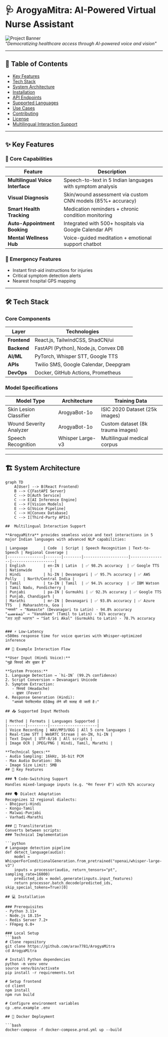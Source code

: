 # 🩺 ArogyaMitra: AI-Powered Virtual Nurse Assistant

![Project Banner](https://github.com/user-attachments/assets/c4ae9ba9-312e-4096-a32c-0434ca17b80b)  
*"Democratizing healthcare access through AI-powered voice and vision"*

---

## 🌟 Table of Contents
- [Key Features](#-key-features)
- [Tech Stack](#-tech-stack)
- [System Architecture](#-system-architecture)
- [Installation](#-installation)
- [API Endpoints](#-api-endpoints)
- [Supported Languages](#-supported-languages)
- [Use Cases](#-use-cases)
- [Contributing](#-contributing)
- [License](#-license)
- [Multilingual Interaction Support](#-Multilingual-Interaction-Support)

---

## ✨ Key Features

### 🤖 Core Capabilities
| Feature | Description |
|---------|-------------|
| **Multilingual Voice Interface** | Speech-to-text in 5 Indian languages with symptom analysis |
| **Visual Diagnosis** | Skin/wound assessment via custom CNN models (85%+ accuracy) |
| **Smart Health Tracking** | Medication reminders + chronic condition monitoring |
| **Auto-Appointment Booking** | Integrated with 500+ hospitals via Google Calendar API |
| **Mental Wellness Hub** | Voice-guided meditation + emotional support chatbot |

### 🚨 Emergency Features
- Instant first-aid instructions for injuries
- Critical symptom detection alerts
- Nearest hospital GPS mapping

---

## 🛠️ Tech Stack

### Core Components
| Layer | Technologies |
|-------|--------------|
| **Frontend** | React.js, TailwindCSS, ShadCN/ui |
| **Backend** | FastAPI (Python), Node.js, Convex DB |
| **AI/ML** | PyTorch, Whisper STT, Google TTS |
| **APIs** | Twilio SMS, Google Calendar, Deepgram |
| **DevOps** | Docker, GitHub Actions, Prometheus |

### Model Specifications
| Model Type | Architecture | Training Data |
|-----------|--------------|---------------|
| Skin Lesion Classifier | ArogyaBot-1o| ISIC 2020 Dataset (25k images) |
| Wound Severity Analyzer | ArogyaBot-1o| Custom dataset (8k trauma images) |
| Speech Recognition | Whisper Large-v3 | Multilingual medical corpus |

---

## 🏗️ System Architecture

```mermaid
graph TD
    A[User] --> B(React Frontend)
    B --> C{FastAPI Server}
    C --> D[Auth Service]
    C --> E[AI Inference Engine]
    E --> F[Vision Models]
    E --> G[Voice Pipeline]
    C --> H[Convex Database]
    C --> I[Third-Party APIs]

##  Multilingual Interaction Support

**ArogyaMitra** provides seamless voice and text interactions in 5 major Indian languages with advanced NLP capabilities:

| Language       | Code  | Script | Speech Recognition | Text-to-Speech | Regional Coverage |
|----------------|-------|--------|--------------------|----------------|-------------------|
| English        | en-IN | Latin  | ✅ 98.2% accuracy  | ✅ Google TTS   | Nationwide        |
| Hindi          | hi-IN | Devanagari | ✅ 95.7% accuracy | ✅ AWS Polly   | North/Central India |
| Tamil          | ta-IN | Tamil  | ✅ 94.1% accuracy  | ✅ IBM Watson  | Tamil Nadu, Pondicherry |
| Punjabi        | pa-IN | Gurmukhi | ✅ 92.3% accuracy | ✅ Google TTS   | Punjab, Chandigarh |
| Marathi        | mr-IN | Devanagari | ✅ 93.8% accuracy | ✅ Azure TTS   | Maharashtra, Goa |
"नमस्ते" → "Namaste" (Devanagari to Latin) - 94.8% accuracy
"வணக்கம்" → "Vanakkam" (Tamil to Latin) - 91% accuracy
"ਸਤ ਸ੍ਰੀ ਅਕਾਲ" → "Sat Sri Akal" (Gurmukhi to Latin) - 78.7% accuracy


### ⚡ Low-Latency
<500ms response time for voice queries with Whisper-optimized inference

## 🔄 Example Interaction Flow

**User Input (Hindi Voice):**  
"मुझे सिरदर्द और बुखार है"

**System Process:**
1. Language Detection → `hi-IN` (99.2% confidence)
2. Script Conversion → Devanagari Unicode
3. Symptom Extraction:
   - सिरदर्द (Headache)
   - बुखार (Fever)
4. Response Generation (Hindi):  
   "आपको पेरासिटामोल 650mg लेने की सलाह दी जाती है।"

## 📥 Supported Input Methods

| Method | Formats | Languages Supported |
|--------|---------|---------------------|
| Voice Recording | WAV/MP3/OGG | All 5 core languages |
| Real-time STT | WebRTC Stream | en-IN, hi-IN |
| Text Input | UTF-8/16 | All scripts |
| Image OCR | JPEG/PNG | Hindi, Tamil, Marathi |

**Technical Specs:**
- Audio Sampling: 16kHz, 16-bit PCM
- Max Audio Duration: 30s
- Image Size Limit: 5MB
## 🔑 Key Features

### 🎙️ Code-Switching Support
Handles mixed-language inputs (e.g. "मेरा fever है") with 92% accuracy

### 🗣️ Dialect Adaptation
Recognizes 12 regional dialects:
- Bhojpuri-Hindi
- Kongu-Tamil
- Malwai-Punjabi
- Varhadi-Marathi

### 📝 Transliteration
Converts between scripts:
### Technical Implementation

```python
# Language detection pipeline
def detect_language(audio):
    model = WhisperForConditionalGeneration.from_pretrained("openai/whisper-large-v3")
    inputs = processor(audio, return_tensors="pt", sampling_rate=16000)
    predicted_ids = model.generate(inputs.input_features)
    return processor.batch_decode(predicted_ids, skip_special_tokens=True)[0]

## 💻 Installation

### Prerequisites
- Python 3.11+
- Node.js 18.15+
- Redis Server 7.2+
- FFmpeg 6.0+

### Local Setup
```bash
# Clone repository
git clone https://github.com/arav7781/ArogyaMitra
cd ArogyaMitra

# Install Python dependencies
python -m venv venv
source venv/bin/activate
pip install -r requirements.txt

# Setup frontend
cd client
npm install
npm run build

# Configure environment variables
cp .env.example .env

## 🐳 Docker Deployment

```bash
docker-compose -f docker-compose.prod.yml up --build
